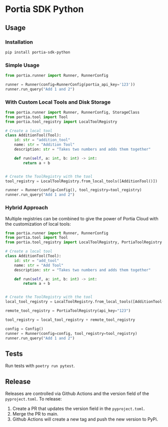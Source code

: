 # Portia SDK Python


## Usage

### Installation

```bash
pip install portia-sdk-python 
```


### Simple Usage

```python
from portia.runner import Runner, RunnerConfig

runner = Runner(config=RunnerConfig(portia_api_key='123'))
runner.run_query("Add 1 and 2")
```


### With Custom Local Tools and Disk Storage

```python
from portia.runner import Runner, RunnerConfig, StorageClass
from portia.tool import Tool
from portia.tool_registry import LocalToolRegistry

# Create a local tool
class AdditionTool(Tool):
    id: str = "addition_tool"
    name: str = "Addition Tool"
    description: str = "Takes two numbers and adds them together"

    def run(self, a: int, b: int) -> int:
        return a + b


# Create the ToolRegistry with the tool
tool_registry = LocalToolRegistry.from_local_tools([AdditionTool()])

runner = Runner(config=Config(), tool_registry=tool_registry)
runner.run_query("Add 1 and 2")
```

### Hybrid Approach

Multiple registries can be combined to give the power of Portia Cloud with the customization of local tools:

```python
from portia.runner import Runner, RunnerConfig
from portia.tool import Tool
from portia.tool_registry import LocalToolRegistry, PortiaToolRegistry

# Create a local tool
class AdditionTool(Tool):
    id: str = "add_tool"
    name: str = "Add Tool"
    description: str = "Takes two numbers and adds them together"

    def run(self, a: int, b: int) -> int:
        return a + b


# Create the ToolRegistry with the tool
local_tool_registry = LocalToolRegistry.from_local_tools([AdditionTool()])

remote_tool_registry = PortiaToolRegistry(api_key="123")

tool_registry = local_tool_registry + remote_tool_registry

config = Config()
runner = Runner(config=config, tool_registry=tool_registry)
runner.run_query("Add 1 and 2")
```


## Tests

Run tests with `poetry run pytest`.

## Release

Releases are controlled via Github Actions and the version field of the `pyproject.toml`. To release:

1. Create a PR that updates the version field in the `pyproject.toml`.
2. Merge the PR to main.
3. Github Actions will create a new tag and push the new version to PyPi.